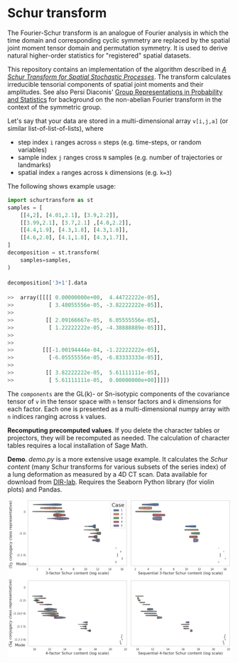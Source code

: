 Schur transform
===============

The Fourier-Schur transform is an analogue of Fourier analysis in which the time domain and corresponding cyclic symmetry are replaced by the spatial joint moment tensor domain and permutation symmetry. It is used to derive natural higher-order statistics for "registered" spatial datasets.

This repository contains an implementation of the algorithm described in [*A Schur Transform for Spatial Stochastic Processes*](https://arxiv.org/abs/1811.06221). The transform calculates irreducible tensorial components of spatial joint moments and their amplitudes. See also Persi Diaconis' [Group Representations in Probability and Statistics](https://www.jstor.org/stable/4355560) for background on the non-abelian Fourier transform in the context of the symmetric group.

Let's say that your data are stored in a multi-dimensional array `v[i,j,a]` (or similar list-of-list-of-lists), where

  - step index `i` ranges across `n` steps (e.g. time-steps, or random variables)
  - sample index `j` ranges cross `N` samples (e.g. number of trajectories or landmarks)
  - spatial index `a` ranges across `k` dimensions (e.g. `k=3`)

The following shows example usage:

```python
import schurtransform as st
samples = [
    [[4,2], [4.01,2.1], [3.9,2.2]],
    [[3.99,2.1], [3.7,2.1] ,[4.0,2.2]],
    [[4.4,1.9], [4.3,1.8], [4.3,1.8]],
    [[4.6,2.0], [4.1,1.8], [4.3,1.7]],
]
decomposition = st.transform(
    samples=samples,
)

decomposition['3+1'].data

>>  array([[[[ 0.00000000e+00,  4.44722222e-05],
>>           [ 3.48055556e-05, -3.82222222e-05]],
>>
>>          [[ 2.09166667e-05,  6.05555556e-05],
>>           [ 1.22222222e-05, -4.38888889e-05]]],
>>
>>
>>         [[[-1.00194444e-04, -1.22222222e-05],
>>           [-6.05555556e-05, -6.83333333e-05]],
>>
>>          [[ 3.82222222e-05,  5.61111111e-05],
>>           [ 5.61111111e-05,  0.00000000e+00]]]])
```

The `components` are the GL(k)- or Sn-isotypic components of the covariance tensor of `v` in the tensor space with `n` tensor factors and `k` dimensions for each factor. Each one is presented as a multi-dimensional numpy array with `n` indices ranging across `k` values.

**Recomputing precomputed values**. If you delete the character tables or projectors, they will be recomputed as needed. The calculation of character tables requires a local installation of Sage Math.

**Demo**. *demo.py* is a more extensive usage example. It calculates the *Schur content* (many Schur transforms for various subsets of the series index) of a lung deformation as measured by a 4D CT scan. Data available for download from [DIR-lab](https://dir-lab.com). Requires the Seaborn Python library (for violin plots) and Pandas.

![alttext](combo_dirlab_sc.png)
